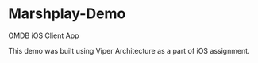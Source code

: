 # Marshplay-Demo
OMDB iOS Client App

This demo was built using Viper Architecture as a part of iOS assignment.
